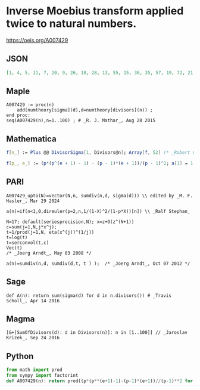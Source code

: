 # Inverse Moebius transform applied twice to natural numbers\.
https://oeis.org/A007429
## JSON
```JSON
[1, 4, 5, 11, 7, 20, 9, 26, 18, 28, 13, 55, 15, 36, 35, 57, 19, 72, 21, 77, 45, 52, 25, 130, 38, 60, 58, 99, 31, 140, 33, 120, 65, 76, 63, 198, 39, 84, 75, 182, 43, 180, 45, 143, 126, 100, 49, 285, 66, 152, 95, 165, 55, 232, 91, 234, 105, 124, 61, 385, 63, 132, 162, 247, 105, 260]
```
## Maple
```Maple
A007429 := proc(n)
    add(numtheory[sigma](d),d=numtheory[divisors](n)) ;
end proc:
seq(A007429(n),n=1..100) ; # _R. J. Mathar_, Aug 28 2015
```
## Mathematica
```Mathematica
f[n_] := Plus @@ DivisorSigma[1, Divisors@n]; Array[f, 52] (* _Robert G. Wilson v_, May 05 2010 *)
```
```Mathematica
f[p_, e_] := (p*(p^(e + 1) - 1) - (p - 1)*(e + 1))/(p - 1)^2; a[1] = 1; a[n_] := Times @@ f @@@ FactorInteger[n]; Array[a, 100] (* _Amiram Eldar_, Apr 10 2022 *)
```
## PARI
```PARI
A007429_upto(N)=vector(N,n, sumdiv(n,d, sigma(d))) \\ edited by _M. F. Hasler_, Mar 29 2024
```
```PARI
a(n)=if(n<1,0,direuler(p=2,n,1/(1-X)^2/(1-p*X))[n]) \\ _Ralf Stephan_
```
```PARI
N=17; default(seriesprecision,N); x=z+O(z^(N+1))
c=sum(j=1,N,j*x^j);
t=1/prod(j=1,N, eta(x^(j))^(1/j))
t=log(t)
t=serconvol(t,c)
Vec(t)
/* _Joerg Arndt_, May 03 2008 */
```
```PARI
a(n)=sumdiv(n,d, sumdiv(d,t, t ) );  /* _Joerg Arndt_, Oct 07 2012 */
```
## Sage
```Sage
def A(n): return sum(sigma(d) for d in n.divisors()) # _Travis Scholl_, Apr 14 2016
```
## Magma
```Magma
[&+[SumOfDivisors(d): d in Divisors(n)]: n in [1..100]] // _Jaroslav Krizek_, Sep 24 2016
```
## Python
```Python
from math import prod
from sympy import factorint
def A007429(n): return prod((p*(p**(e+1)-1)-(p-1)*(e+1))//(p-1)**2 for p,e in factorint(n).items()) # _Chai Wah Wu_, Mar 28 2024
```
